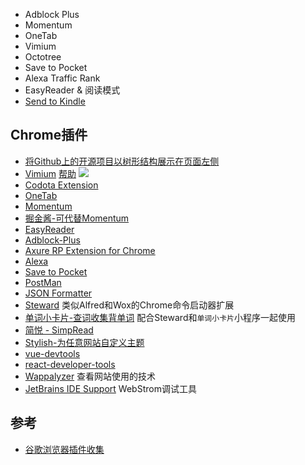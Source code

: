* Adblock Plus
* Momentum
* OneTab
* Vimium
* Octotree
* Save to Pocket
* Alexa Traffic Rank
* EasyReader & 阅读模式
* [Send to Kindle](https://chrome.google.com/webstore/detail/send-to-kindle-by-klipme/ipkfnchcgalnafehpglfbommidgmalan?hl=zh-CN)

## Chrome插件
* [将Github上的开源项目以树形结构展示在页面左侧](https://github.com/buunguyen/octotree)
* [Vimium](https://chrome.google.com/webstore/detail/vimium/dbepggeogbaibhgnhhndojpepiihcmeb?hl=zh-CN) [帮助](http://sspai.com/27723) ![](http://cdn.sspai.com/attachment/thumbnail/2014/12/16/6d5fb6202a03c35727794fc681e0558831ce8_mw_800_wm_1_wmp_3.jpg)
* [Codota Extension](https://chrome.google.com/webstore/detail/codota/cnpdaoipdfbkpdbdpmceeejdaabiebcb)
* [OneTab](https://chrome.google.com/webstore/detail/onetab/chphlpgkkbolifaimnlloiipkdnihall)
* [Momentum](https://chrome.google.com/webstore/detail/momentum/laookkfknpbbblfpciffpaejjkokdgca)
* [掘金酱-可代替Momentum](https://chrome.google.com/webstore/detail/lecdifefmmfjnjjinhaennhdlmcaeeeb)
* [EasyReader](https://chrome.google.com/webstore/detail/easyreader/boamfheepdiallipiieadpmnklbhadhc)
* [Adblock-Plus](https://chrome.google.com/webstore/detail/adblock-plus/cfhdojbkjhnklbpkdaibdccddilifddb)
* [Axure RP Extension for Chrome](https://chrome.google.com/webstore/detail/axure-rp-extension-for-ch/dogkpdfcklifaemcdfbildhcofnopogp)
* [Alexa](https://www.alexa.com/)
* [Save to Pocket](https://chrome.google.com/webstore/detail/save-to-pocket/niloccemoadcdkdjlinkgdfekeahmflj)
* [PostMan](https://chrome.google.com/webstore/detail/postman/fhbjgbiflinjbdggehcddcbncdddomop)
* [JSON Formatter](https://github.com/callumlocke/json-formatter)
* [Steward](http://oksteward.com/) 类似Alfred和Wox的Chrome命令启动器扩展
* [单词小卡片-查词收集背单词](https://chrome.google.com/webstore/detail/单词小卡片-查词收集背单词/oegblnjiajbfeegijlnblepdodmnddbk) 配合Steward和`单词小卡片`小程序一起使用
* [简悦 - SimpRead](https://chrome.google.com/webstore/detail/simpread-reader-view/ijllcpnolfcooahcekpamkbidhejabll)
* [Stylish-为任意网站自定义主题](https://chrome.google.com/webstore/detail/stylish-custom-themes-for/fjnbnpbmkenffdnngjfgmeleoegfcffe)
* [vue-devtools](https://chrome.google.com/webstore/detail/vuejs-devtools/nhdogjmejiglipccpnnnanhbledajbpd)
* [react-developer-tools](https://chrome.google.com/webstore/detail/react-developer-tools/fmkadmapgofadopljbjfkapdkoienihi)
* [Wappalyzer](https://www.wappalyzer.com/) 查看网站使用的技术
* [JetBrains IDE Support](https://chrome.google.com/webstore/detail/inkoiibnbpihoajgfooepihmclbhjkad) WebStrom调试工具


## 参考
* [谷歌浏览器插件收集](http://chromecj.com/)